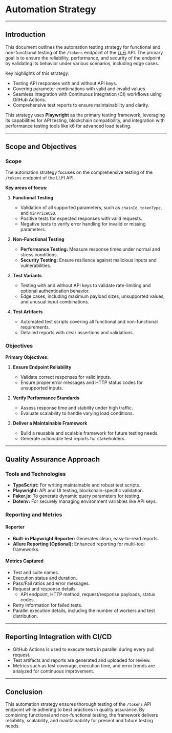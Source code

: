 # Automation Strategy

---

## Introduction

This document outlines the automation testing strategy for functional and non-functional testing of the `/tokens` endpoint of the [Li.Fi](http://Li.Fi) API. The primary goal is to ensure the reliability, performance, and security of the endpoint by validating its behavior under various scenarios, including edge cases. 

Key highlights of this strategy:
- Testing API responses with and without API keys.
- Covering parameter combinations with valid and invalid values.
- Seamless integration with Continuous Integration (CI) workflows using GitHub Actions.
- Comprehensive test reports to ensure maintainability and clarity.

This strategy uses **Playwright** as the primary testing framework, leveraging its capabilities for API testing, blockchain compatibility, and integration with performance testing tools like k6 for advanced load testing.

---

## Scope and Objectives

### Scope

The automation strategy focuses on the comprehensive testing of the `/tokens` endpoint of the LI.FI API. 

**Key areas of focus:**

1. **Functional Testing**
   - Validation of all supported parameters, such as `chainId`, `tokenType`, and `minPriceUSD`.
   - Positive tests for expected responses with valid requests.
   - Negative tests to verify error handling for invalid or missing parameters.
   
2. **Non-Functional Testing**
   - **Performance Testing:** Measure response times under normal and stress conditions.
   - **Security Testing:** Ensure resilience against malicious inputs and vulnerabilities.

3. **Test Variants**
   - Testing with and without API keys to validate rate-limiting and optional authentication behavior.
   - Edge cases, including maximum payload sizes, unsupported values, and unusual input combinations.

4. **Test Artifacts**
   - Automated test scripts covering all functional and non-functional requirements.
   - Detailed reports with clear assertions and validations.

### Objectives

**Primary Objectives:**
1. **Ensure Endpoint Reliability**
   - Validate correct responses for valid inputs.
   - Ensure proper error messages and HTTP status codes for unsupported inputs.

2. **Verify Performance Standards**
   - Assess response time and stability under high traffic.
   - Evaluate scalability to handle varying load conditions.

3. **Deliver a Maintainable Framework**
   - Build a reusable and scalable framework for future testing needs.
   - Generate actionable test reports for stakeholders.

---

## Quality Assurance Approach

### Tools and Technologies
- **TypeScript:** For writing maintainable and robust test scripts.
- **Playwright:** API and UI testing, blockchain-specific validation.
- **Faker.js:** To generate dynamic query parameters for testing.
- **Dotenv:** For securely managing environment variables like API keys.

### Reporting and Metrics

#### Reporter
- **Built-in Playwright Reporter:** Generates clean, easy-to-read reports.
- **Allure Reporting (Optional):** Enhanced reporting for multi-tool frameworks.

#### Metrics Captured
- Test and suite names.
- Execution status and duration.
- Pass/Fail ratios and error messages.
- Request and response details:
  - API endpoint, HTTP method, request/response payloads, status codes.
- Retry information for failed tests.
- Parallel execution details, including the number of workers and test distribution.

---

## Reporting Integration with CI/CD

- GitHub Actions is used to execute tests in parallel during every pull request.
- Test artifacts and reports are generated and uploaded for review.
- Metrics such as test coverage, execution time, and error trends are analyzed for continuous improvement.

---

## Conclusion

This automation strategy ensures thorough testing of the `/tokens` API endpoint while adhering to best practices in quality assurance. By combining functional and non-functional testing, the framework delivers reliability, scalability, and maintainability for present and future testing needs.
